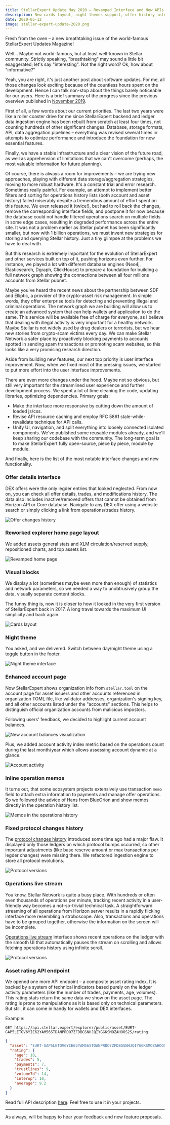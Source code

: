 ```yaml
---
title: StellarExpert Update May 2020 – Revamped Interface and New APIs
description: New cards layout, night themes support, offer history interface, operations live stream. 
date: 2020-05-12
image: stellar-expert-update-2020.png
---
```


Fresh from the oven – a new breathtaking issue of the world-famous StellarExpert
Updates Magazine!

Well... Maybe not world-famous, but at least well-known in Stellar community.
Strictly speaking, "breathtaking" may sound a little bit exaggerated; let's say
"interesting". Not the right word? Ok, how about "informative?" 

Yeah, you are right, it's just another post about software updates.
For me, all those changes look exciting because of the countless hours spent
on the development. Hence I can talk non-stop about the things barely
noticeable for our users. 
Here is a brief summary of the progress since the previous overview published in
[November 2019](./stellarexpert-update-november-2019).

First of all, a few words about our current priorities. The last two years
were like a roller coaster drive for me since StellarExpert backend and ledger
data ingestion engine has been rebuilt from scratch at least four times, not
counting hundreds of other significant changes. Database, storage formats, API,
data aggregation pipelines – everything was revised several times in attempts
to optimize performance and introduce the foundation for new essential features.

Finally, we have a stable infrastructure and a clear vision of the future road,
as well as apprehension of limitations that we can't overcome (perhaps, the most
valuable information for future planning).

Of course, there is always a room for improvements – we are trying new approaches,
playing with different data storage/aggregation strategies, moving to more robust
hardware. It's a constant trial and error research. Sometimes really painful.
For example, an attempt to implement better filters and sorting for operations
history lists (both account and asset history) failed miserably despite a
tremendous amount of effort spent on this feature. We even released it (twice!),
but had to roll back the changes, remove the corresponding interface fields,
and postpone it for now because the database could not handle filtered
operations search on multiple fields in some edge cases, resulting in degraded
performance across the entire site. It was not a problem earlier as Stellar
pubnet has been significantly smaller, but now with 1 billion operations, we
must invent new strategies for storing and querying Stellar history.
Just a tiny glimpse at the problems we have to deal with.

But this research is extremely important for the evolution of StellarExpert and
other services built on top of it, pushing horizons even further.
For instance, we played a lot with different database engines (Neo4j,
Elasticsearch, Dgraph, ClickHouse) to prepare a foundation for building a full
network graph showing the connections between all four millions accounts from
Stellar pubnet.

Maybe you've heard the recent news about the partnership between
SDF and Elliptic, a provider of the crypto-asset risk management. In simple
words, they offer enterprise tools for detecting and preventing illegal and
criminal operations. The network graph we are building will allow us to create
an advanced system that can help wallets and application to do the same.
This service will be available free of charge for everyone, as I believe that
dealing with illegal activity is very important for a healthy network. Maybe
Stellar is not widely used by drug dealers or terrorists, but we hear new
stories from crypto-scam victims every day. We can make Stellar Network a
safer place by proactively blocking payments to accounts spotted in sending
spam transactions or promoting scam websites, so this looks like a very
promising research direction.

Aside from building new features, our next top priority is user interface
improvement. Now, when we fixed most of the pressing issues, we started to put
more effort into the user interface improvements.

There are even more changes under the hood. Maybe not so obvious, but still very
important for the streamlined user experience and further development process.
We spent a lot of time cleaning the code, updating libraries, optimizing
dependencies. Primary goals:
 
- Make the interface more responsive by cutting down the amount of loaded js/css.
- Revise API resource caching and employ RFC 5861 stale-while-revalidate
technique for API calls.
- Unify UI, navigation, and split everything into loosely connected isolated
components. We've published some reusable modules already, and we'll keep
sharing our codebase with the community. The long-term goal is to make
StellarExpert fully open-source, piece by piece, module by module.

And finally, here is the list of the most notable interface changes and
new functionality.

### Offer details interface
 
DEX offers were the only legder entries that looked neglected.
From now on, you can check all offer details, trades, and
modifications history. The data also includes inactive/removed offers that
cannot be obtained from Horizon API or Core database.
Navigate to any DEX offer using a website search or simply clicking a link
from operations/trades history.

![Offer changes history](offer-interface.png)

### Reworked explorer home page layout

We added assets general stats and XLM circulation/reserved supply, repositioned
charts, and top assets list.

![Revamped home page](home-page-layout.png)

### Visual blocks 

We display a lot (sometimes maybe even more than enough) of statistics and
network parameters, so we needed a way to unobtrusively group the data,
visually separate content blocks.

The funny thing is, now it is closer to how it looked in the very first version
of StellarExpert back in 2017. A long travel towards the maximum UI simplicity
and back again. 

![Cards layout](card-layout.png)

### Night theme

You asked, and we delivered. Switch between day/night theme using a toggle
button in the footer.

![Night theme interface](night-theme.png)

### Enhanced account page

Now StellarExpert shows organization info from `stellar.toml` on the account
page for asset issuers and other accounts referenced in organization TOML file,
like validator addresses, organization's signing key, and all other accounts
listed under the "accounts" sections. This helps to distinguish official
organization accounts from malicious impostors.

Following users' feedback, we decided to highlight current account balances. 

![New account balances visualization](account-balances.png)

Plus, we added account activity index metric based on the operations count
during the last month/year which allows assessing account dynamic at a glance.

![Account activity](account-activity-index.png)

### Inline operation memos

It turns out, that some ecosystem projects extensively use transaction `memo`
field to attach extra information to payments and manage offer operations. So
we followed the advice of Hans from BlueOrion and show memos directly in the
operation history list.

![Memos in the operations history](operations-memo.png)

### Fixed protocol changes history

The [protocol changes history](https://stellar.expert/explorer/public/protocol-history)
introduced some time ago had a major flaw. It displayed only those ledgers on
which protocol bumps occurred, so other important adjustments (like base reserve
amount or max transactions per legder changes) were missing there.
We refactored ingestion engine to store all protocol evolutions.

![Protocol versions](protocol-versions-history.png)

### Operations live stream

You know, Stellar Network is quite a busy place. With hundreds or often even
thousands of operations per minute, tracking recent activity in a user-friendly
way becomes a not-so-trivial technical task. A straightforward streaming of all
operations from Horizon server results in a rapidly flicking interface more
resembling a stroboscope. Also, transactions and operations have to be grouped
together, otherwise the information on the screen will be incomplete.

[Operations live stream](https://stellar.expert/explorer/public/operations-live-stream)
interface shows recent operations on the ledger with the smooth UI that
automatically pauses the stream on scrolling and allows fetching operations
history using infinite scroll.

![Protocol versions](operations-live-stream.png)

### Asset rating API endpoint

We opened one more API endpoint – a composite asset rating index. It is backed
by a system of technical indicators based purely on the ledger activity
parameters (like the number of trades, payments, age, volumes). This rating
stats return the same data we show on the asset page. The rating is prone
to manipulations as it is based only on technical parameters. But still, it can
come in handy for wallets and DEX interfaces.

Example:

```
GET https://api.stellar.expert/explorer/public/asset/EURT-GAP5LETOV6YIE62YAM56STDANPRDO7ZFDBGSNHJQIYGGKSMOZAHOOS2S/rating
```

```json
{
  "asset": "EURT-GAP5LETOV6YIE62YAM56STDANPRDO7ZFDBGSNHJQIYGGKSMOZAHOOS2S-1",
  "rating": {
    "age": 10,
    "trades": 5,
    "payments": 7,
    "trustlines": 9,
    "volume7d": 14,
    "interop": 10,
    "average": 9.2
  }
}
```

Read full API description [here](https://github.com/orbitlens/stellar-expert-explorer/blob/master/docs/api/rating.md).
Feel free to use it in your projects.

---

As always, will be happy to hear your feedback and new feature proposals.